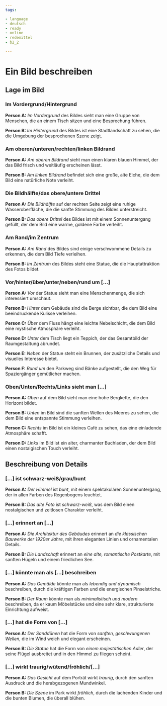 ```yaml
---
tags:

- language
- deutsch
- ready
- online
- redemittel
- b2_2

---
```


# Ein Bild beschreiben

## Lage im Bild

### Im Vordergrund/Hintergrund

__Person A:__ _Im Vordergrund_ des Bildes sieht man eine Gruppe von Menschen, die an einem Tisch sitzen und eine Besprechung führen.

__Person B:__ _Im Hintergrund_ des Bildes ist eine Stadtlandschaft zu sehen, die die Umgebung der besprochenen Szene zeigt.

### Am oberen/unteren/rechten/linken Bildrand

__Person A:__ _Am oberen Bildrand_ sieht man einen klaren blauen Himmel, der das Bild frisch und weitläufig erscheinen lässt.

__Person B:__ _Am linken Bildrand_ befindet sich eine große, alte Eiche, die dem Bild eine natürliche Note verleiht.

### Die Bildhälfte/das obere/untere Drittel

__Person A:__ _Die Bildhälfte_ auf der rechten Seite zeigt eine ruhige Wasseroberfläche, die die sanfte Stimmung des Bildes unterstreicht.

__Person B:__ _Das obere Drittel_ des Bildes ist mit einem Sonnenuntergang gefüllt, der dem Bild eine warme, goldene Farbe verleiht.

### Am Rand/im Zentrum

__Person A:__ _Am Rand_ des Bildes sind einige verschwommene Details zu erkennen, die dem Bild Tiefe verleihen.

__Person B:__ _Im Zentrum_ des Bildes steht eine Statue, die die Hauptattraktion des Fotos bildet.

### Vor/hinter/über/unter/neben/rund um [...]

__Person A:__ _Vor_ der Statue sieht man eine Menschenmenge, die sich interessiert umschaut.

__Person B:__ _Hinter_ dem Gebäude sind die Berge sichtbar, die dem Bild eine beeindruckende Kulisse verleihen.

__Person C:__ _Über_ dem Fluss hängt eine leichte Nebelschicht, die dem Bild eine mystische Atmosphäre verleiht.

__Person D:__ _Unter_ dem Tisch liegt ein Teppich, der das Gesamtbild der Raumgestaltung abrundet.

__Person E:__ _Neben_ der Statue steht ein Brunnen, der zusätzliche Details und visuelles Interesse bietet.

__Person F:__ _Rund um_ den Parkweg sind Bänke aufgestellt, die den Weg für Spaziergänger gemütlicher machen.

### Oben/Unten/Rechts/Links sieht man [...]

__Person A:__ _Oben_ auf dem Bild sieht man eine hohe Bergkette, die den Horizont bildet.

__Person B:__ _Unten_ im Bild sind die sanften Wellen des Meeres zu sehen, die dem Bild eine entspannte Stimmung verleihen.

__Person C:__ _Rechts_ im Bild ist ein kleines Café zu sehen, das eine einladende Atmosphäre schafft.

__Person D:__ _Links_ im Bild ist ein alter, charmanter Buchladen, der dem Bild einen nostalgischen Touch verleiht.

## Beschreibung von Details

### [...] ist schwarz-weiß/grau/bunt

__Person A:__ _Der Himmel_ ist _bunt_, mit einem spektakulären Sonnenuntergang, der in allen Farben des Regenbogens leuchtet.

__Person B:__ _Das alte Foto_ ist _schwarz-weiß_, was dem Bild einen nostalgischen und zeitlosen Charakter verleiht.

### [...] erinnert an [...]

__Person A:__ _Die Architektur des Gebäudes_ erinnert an _die klassischen Bauwerke der 1920er Jahre_, mit ihren eleganten Linien und ornamentalen Details.

__Person B:__ _Die Landschaft_ erinnert an _eine alte, romantische Postkarte_, mit sanften Hügeln und einem friedlichen See.

### [...] könnte man als [...] beschreiben

__Person A:__ _Das Gemälde_ könnte man als _lebendig und dynamisch_ beschreiben, durch die kräftigen Farben und die energischen Pinselstriche.

__Person B:__ _Der Raum_ könnte man als _minimalistisch und modern_ beschreiben, da er kaum Möbelstücke und eine sehr klare, strukturierte Einrichtung aufweist.

### [...] hat die Form von [...]

__Person A:__ _Der Sanddünen_ hat die Form von _sanften, geschwungenen Wellen_, die im Wind weich und elegant erscheinen.

__Person B:__ _Die Statue_ hat die Form von _einem majestätischen Adler_, der seine Flügel ausbreitet und in den Himmel zu fliegen scheint.

### [...] wirkt traurig/wütend/fröhlich/[...]

__Person A:__ _Das Gesicht_ auf dem Porträt wirkt _traurig_, durch den sanften Ausdruck und die herabgezogenen Mundwinkel.

__Person B:__ _Die Szene_ im Park wirkt _fröhlich_, durch die lachenden Kinder und die bunten Blumen, die überall blühen.
